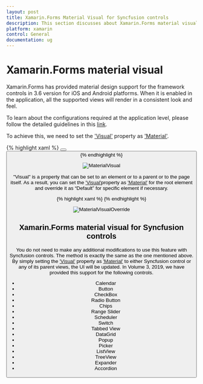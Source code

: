 ```yaml
---
layout: post
title: Xamarin.Forms Material Visual for Syncfusion controls
description: This section discusses about Xamarin.Forms material visual and how to apply it for Syncfusion controls
platform: xamarin
control: General
documentation: ug
---
```


# Xamarin.Forms material visual

Xamarin.Forms has provided material design support for the framework controls in 3.6 version for iOS and Android platforms. When it is enabled in the application, all the supported views will render in a consistent look and feel.

To learn about the configurations required at the application level, please follow the detailed guidelines in this [link](https://learn.microsoft.com/en-us/xamarin/xamarin-forms/user-interface/visual/material-visual).

To achieve this, we need to set the ['Visual'](https://learn.microsoft.com/en-us/dotnet/api/xamarin.forms.visualelement.visual?view=xamarin-forms#Xamarin_Forms_VisualElement_Visual) property as ['Material'](https://learn.microsoft.com/en-us/dotnet/api/xamarin.forms.visualmarker.material?view=xamarin-forms). 

{% highlight xaml %}
<StackLayout Spacing="50" VerticalOptions="Center" HorizontalOptions="Center">
    <Button Text="Default" />
    <Button Text="Material" Visual="Material" />
</StackLayout>
{% endhighlight %}

![MaterialVisual](Images/Material.png)

"Visual" is a property that can be set to an element or to a parent or to the page itself. As a result, you can set the ['Visual'](https://learn.microsoft.com/en-us/dotnet/api/xamarin.forms.visualelement.visual?view=xamarin-forms#Xamarin_Forms_VisualElement_Visual)property as ['Material'](https://learn.microsoft.com/en-us/dotnet/api/xamarin.forms.visualmarker.material?view=xamarin-forms) for the root element and override it as “Default” for specific element if necessary.

{% highlight xaml %}
<StackLayout Visual="Material" Spacing="50" VerticalOptions="Center" HorizontalOptions="Center">
    <ProgressBar Progress="0.5" ProgressColor="Black" WidthRequest="200" />
    <ProgressBar Progress="0.5" ProgressColor="Black" WidthRequest="200" Visual="Default" />
</StackLayout>
{% endhighlight %}

![MaterialVisualOverride](Images/Overriding-Visual.png)

## Xamarin.Forms material visual for Syncfusion controls

You do not need to make any additional modifications to use this feature with Syncfusion controls. The method is exactly the same as the one mentioned above. By simply setting the ['Visual'](https://learn.microsoft.com/en-us/dotnet/api/xamarin.forms.visualelement.visual?view=xamarin-forms#Xamarin_Forms_VisualElement_Visual) property as ['Material'](https://learn.microsoft.com/en-us/dotnet/api/xamarin.forms.visualmarker.material?view=xamarin-forms) to either Syncfusion control or any of its parent views, the UI will be updated. In Volume 3, 2019, we have provided this support for the following controls. 

* Calendar
* Button
* CheckBox
* Radio Button
* Chips
* Range Slider
* Scheduler
* Switch
* Tabbed View
* DataGrid
* Popup
* Picker
* ListView
* TreeView
* Expander
* Accordion